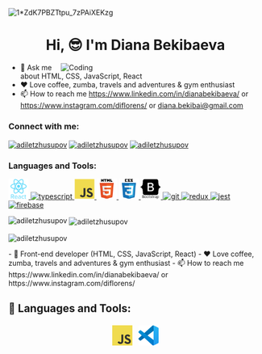 ![1*ZdK7PBZTtpu_7zPAiXEKzg](https://user-images.githubusercontent.com/106848567/211708310-9ee75774-28a6-4802-9fde-242a802bd0a4.jpeg)
<h1 align="center">Hi, 😎 I'm Diana Bekibaeva</h1>
<img align="right" alt="Coding" width="400" src="![gabi-d](https://user-images.githubusercontent.com/106848567/211709650-eb9ee17b-1fe4-46fb-8315-4d7180c02c29.gif)">

<p align="left"> <![gabi-d](https://user-images.githubusercontent.com/106848567/211709275-d4323d12-1706-46c6-81b7-cdf3d9309d39.gif) /> </p>

- 👀 Ask me about HTML, CSS, JavaScript, React
- ❤️ Love coffee, zumba, travels and adventures &  gym enthusiast
- 📫 How to reach me https://www.linkedin.com/in/dianabekibaeva/ or https://www.instagram.com/diflorens/ or diana.bekibai@gmail.com

<h3 align="left">Connect with me:</h3>
<p align="left">
<a href="https://codesandbox.com/adiletzhusupov" target="blank"><img align="center" src="https://raw.githubusercontent.com/rahuldkjain/github-profile-readme-generator/master/src/images/icons/Social/codesandbox.svg" alt="adiletzhusupov" height="30" width="40" /></a>
<a href="https://replit.com/@AdiletZhusupov" target="blank"><img align="center" src="https://upload.wikimedia.org/wikipedia/commons/b/b2/Repl.it_logo.svg" alt="adiletzhusupov" height="30" width="40" /></a>
<a href="https://codepen.io/adiletzhusupov" target="blank"><img align="center" src="https://raw.githubusercontent.com/rahuldkjain/github-profile-readme-generator/master/src/images/icons/Social/codepen.svg" alt="adiletzhusupov" height="30" width="40" /></a>
</p>


<h3 align="left">Languages and Tools:</h3>
<p align="left"> <a href="https://reactjs.org/" target="_blank" rel="noreferrer"> <img src="https://raw.githubusercontent.com/devicons/devicon/master/icons/react/react-original-wordmark.svg" alt="react" width="40" height="40"/> </a> <a href="https://www.typescriptlang.org/" target="_blank" rel="noreferrer"> <img src="https://cdn.worldvectorlogo.com/logos/typescript.svg" alt="typescript" width="40" height="40"/> <a href="https://developer.mozilla.org/en-US/docs/Web/JavaScript" target="_blank" rel="noreferrer"> <img src="https://raw.githubusercontent.com/devicons/devicon/master/icons/javascript/javascript-original.svg" alt="javascript" width="40" height="40"/> </a> <a href="https://www.w3.org/html/" target="_blank" rel="noreferrer"> <img src="https://raw.githubusercontent.com/devicons/devicon/master/icons/html5/html5-original-wordmark.svg" alt="html5" width="40" height="40"/> </a> <a href="https://www.w3schools.com/css/" target="_blank" rel="noreferrer"> <img src="https://raw.githubusercontent.com/devicons/devicon/master/icons/css3/css3-original-wordmark.svg" alt="css3" width="40" height="40"/> </a> <a href="https://getbootstrap.com" target="_blank" rel="noreferrer"> <img src="https://raw.githubusercontent.com/devicons/devicon/master/icons/bootstrap/bootstrap-plain-wordmark.svg" alt="bootstrap" width="40" height="40"/> </a> <a href="https://git-scm.com/" target="_blank" rel="noreferrer"> <img src="https://www.vectorlogo.zone/logos/git-scm/git-scm-icon.svg" alt="git" width="40" height="40"/> </a> <a href="https://redux-toolkit.js.org/" target="_blank" rel="noreferrer"> <img src="https://cdn.worldvectorlogo.com/logos/redux.svg" alt="redux" width="40" height="40"/> </a> <a href="https://jestjs.io/" target="_blank" rel="noreferrer"> <img src="https://www.ictshore.com/wp-content/uploads//2020/12/fstack0040-00-jest_tutorial.svg" alt="jest" width="40" height="40"/> </a> <a href="https://firebase.google.com/" target="_blank" rel="noreferrer"> <img src="https://cdn.worldvectorlogo.com/logos/firebase-1.svg" alt="firebase" width="40" height="40"/> </a></p>

<p><img align="left" src="https://github-readme-stats.vercel.app/api/top-langs?username=adiletzhusupov&show_icons=true&locale=en&layout=compact" alt="adiletzhusupov" /></p>

<p>&nbsp;<img align="center" src="https://github-readme-stats.vercel.app/api?username=adiletzhusupov&show_icons=true&locale=en" alt="adiletzhusupov" /></p>

<p><img align="center" src="https://github-readme-streak-stats.herokuapp.com/?user=adiletzhusupov&" alt="adiletzhusupov" /></p>
- 👀 Front-end developer (HTML, CSS, JavaScript, React)
- ❤️ Love coffee, zumba, travels and adventures &  gym enthusiast
- 📫 How to reach me https://www.linkedin.com/in/dianabekibaeva/ or https://www.instagram.com/diflorens/

<!---
Diflorens/Diflorens is a ✨ special ✨ repository because its `README.md` (this file) appears on your GitHub profile.
You can click the Preview link to take a look at your changes.
--->

## 🧰 Languages and Tools:
<p align="center">
<img src="https://raw.githubusercontent.com/github/explore/80688e429a7d4ef2fca1e82350fe8e3517d3494d/topics/javascript/javascript.png" alt="Javascript" height="40" style="vertical-align:top; margin:4px">
<img src="https://raw.githubusercontent.com/github/explore/80688e429a7d4ef2fca1e82350fe8e3517d3494d/topics/visual-studio-code/visual-studio-code.png" alt="VS Code" height="40" style="vertical-align:top; margin:4px">
